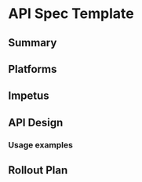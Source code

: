 # API Spec Template

## Summary
<!--- 1-3 sentence description of what is changing and why. --->

## Platforms
<!--- What platforms will be affected? Options include macOS, Windows, Linux, or any combination thereof. --->

## Impetus
<!--- What is prompting this change? A bug, user feedback, or something else? If there is a bug, please link it. --->

## API Design
<!--- Discuss any background and motivation not already in the summary above. Give implementation details. What options are under consideration, and what is your preferred solution or approach? --->

### Usage examples
<!-- Give concrete examples of how this API will be used. -->

## Rollout Plan
<!--- What branches do you ultimately want this API to live in? If this change would require a minor release, please justify the reason for that request. -->
